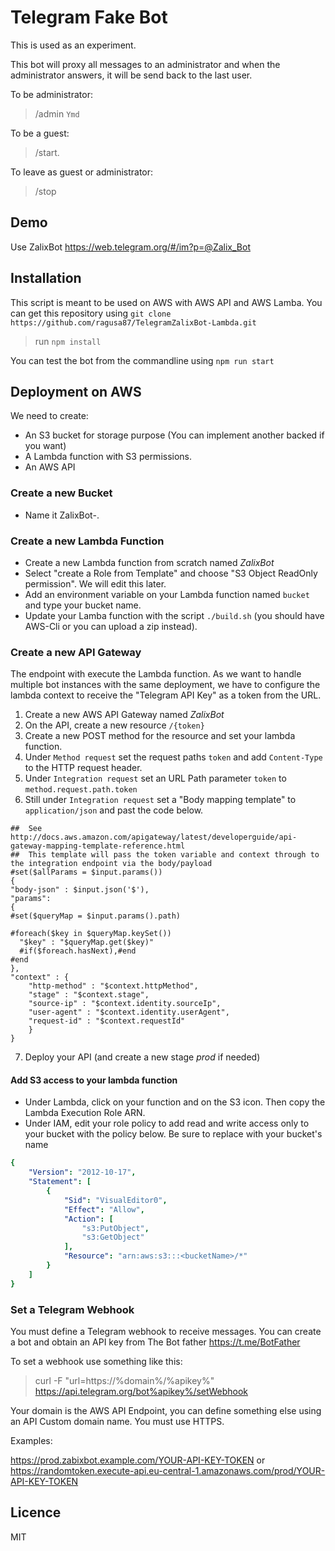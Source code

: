 # Telegram Fake Bot
 
This is used as an experiment.

This bot will proxy all messages to an administrator and when the administrator answers, it will be send back to the last user.

To be administrator:

 > /admin `Ymd`

To be a guest:
 
 > /start.

To leave as guest or administrator:
 
 > /stop


## Demo
Use ZalixBot <https://web.telegram.org/#/im?p=@Zalix_Bot>

## Installation
This script is meant to be used on AWS with AWS API and AWS Lamba.
You can get this repository using `git clone https://github.com/ragusa87/TelegramZalixBot-Lambda.git`
> run `npm install`

You can test the bot from the commandline using `npm run start`

## Deployment on AWS

We need to create:
- An S3 bucket for storage purpose (You can implement another backed if you want)
- A Lambda function with S3 permissions.
- An AWS API


### Create a new Bucket
- Name it ZalixBot-<something>.

### Create a new Lambda Function
- Create a new Lambda function from scratch named *ZalixBot*
- Select "create a Role from Template" and choose "S3 Object ReadOnly permission". We will edit this later.
- Add an environment variable on your Lambda function named `bucket` and type your bucket name.
- Update your Lamba function with the script `./build.sh` (you should have AWS-Cli or you can upload a zip instead).

### Create a new API Gateway
The endpoint with execute the Lambda function.
As we want to handle multiple bot instances with the same deployment,
we have to configure the lambda context to receive the "Telegram API Key" as a token from the URL.

1. Create a new AWS API Gateway named *ZalixBot*
2. On the API, create a new resource `/{token}`
3. Create a new POST method for the resource and set your lambda function.
4. Under `Method request` set the request paths `token` and add `Content-Type` to the HTTP request header.
5. Under `Integration request` set an URL Path parameter `token` to `method.request.path.token`
6. Still under `Integration request` set a "Body mapping template" to `application/json` and past the code below.
```
##  See http://docs.aws.amazon.com/apigateway/latest/developerguide/api-gateway-mapping-template-reference.html
##  This template will pass the token variable and context through to the integration endpoint via the body/payload
#set($allParams = $input.params())
{
"body-json" : $input.json('$'),
"params":
{
#set($queryMap = $input.params().path)

#foreach($key in $queryMap.keySet())
  "$key" : "$queryMap.get($key)"
  #if($foreach.hasNext),#end
#end
},
"context" : {
    "http-method" : "$context.httpMethod",
    "stage" : "$context.stage",
    "source-ip" : "$context.identity.sourceIp",
    "user-agent" : "$context.identity.userAgent",
    "request-id" : "$context.requestId"
    }
}

```
7. Deploy your API (and create a new stage *prod* if needed)

#### Add S3 access to your lambda function
- Under Lambda, click on your function and on the S3 icon. Then copy the Lambda Execution Role ARN.
- Under IAM, edit your role policy to add read and write access only to your bucket with the policy below. Be sure to replace <bucketName> with your bucket's name
```yml
{
    "Version": "2012-10-17",
    "Statement": [
        {
            "Sid": "VisualEditor0",
            "Effect": "Allow",
            "Action": [
                "s3:PutObject",
                "s3:GetObject"
            ],
            "Resource": "arn:aws:s3:::<bucketName>/*"
        }
    ]
}
```


### Set a Telegram Webhook
You must define a Telegram webhook to receive messages.
You can create a bot and obtain an API key from The Bot father <https://t.me/BotFather>

To set a webhook use something like this:

> curl -F "url=https://%domain%/%apikey%" https://api.telegram.org/bot%apikey%/setWebhook

Your domain is the AWS API Endpoint, you can define something else using an API Custom domain name.
You must use HTTPS.

Examples:

<https://prod.zabixbot.example.com/YOUR-API-KEY-TOKEN> or <https://randomtoken.execute-api.eu-central-1.amazonaws.com/prod/YOUR-API-KEY-TOKEN>

## Licence
MIT
